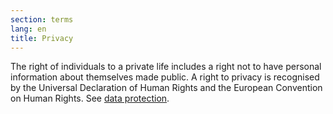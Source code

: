 ```yaml
---
section: terms
lang: en
title: Privacy
---
```


The right of individuals to a private life includes a right not to have personal information about themselves made public. A right to privacy is recognised by the Universal Declaration of Human Rights and the European Convention on Human Rights. See [data protection](../data-protection/).
